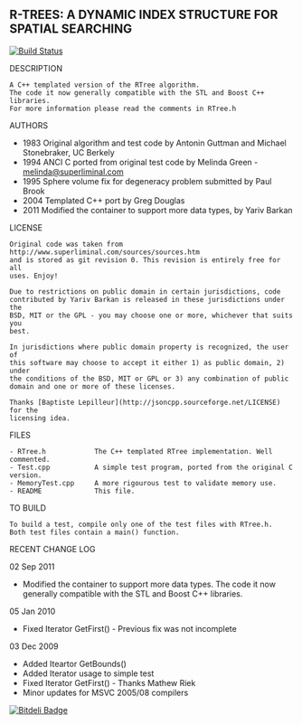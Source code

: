 R-TREES: A DYNAMIC INDEX STRUCTURE FOR SPATIAL SEARCHING
--------------------------------------------------------
[![Build Status](https://travis-ci.org/hanchao/RTree.png?branch=master)](https://travis-ci.org/hanchao/RTree)

DESCRIPTION

    A C++ templated version of the RTree algorithm.
    The code it now generally compatible with the STL and Boost C++ libraries.
    For more information please read the comments in RTree.h

AUTHORS

- 1983 Original algorithm and test code by Antonin Guttman and Michael Stonebraker, UC Berkely
- 1994 ANCI C ported from original test code by Melinda Green - melinda@superliminal.com
- 1995 Sphere volume fix for degeneracy problem submitted by Paul Brook
- 2004 Templated C++ port by Greg Douglas
- 2011 Modified the container to support more data types, by Yariv Barkan

LICENSE

    Original code was taken from http://www.superliminal.com/sources/sources.htm 
    and is stored as git revision 0. This revision is entirely free for all
    uses. Enjoy!

    Due to restrictions on public domain in certain jurisdictions, code
    contributed by Yariv Barkan is released in these jurisdictions under the
    BSD, MIT or the GPL - you may choose one or more, whichever that suits you
    best. 
    
    In jurisdictions where public domain property is recognized, the user of
    this software may choose to accept it either 1) as public domain, 2) under
    the conditions of the BSD, MIT or GPL or 3) any combination of public
    domain and one or more of these licenses.

    Thanks [Baptiste Lepilleur](http://jsoncpp.sourceforge.net/LICENSE) for the
    licensing idea.

FILES

    - RTree.h            The C++ templated RTree implementation. Well commented.
    - Test.cpp           A simple test program, ported from the original C version.
    - MemoryTest.cpp     A more rigourous test to validate memory use.
    - README             This file.

TO BUILD

    To build a test, compile only one of the test files with RTree.h.  
    Both test files contain a main() function.

RECENT CHANGE LOG

02 Sep 2011

- Modified the container to support more data types. The code it now generally
  compatible with the STL and Boost C++ libraries.

05 Jan 2010

- Fixed Iterator GetFirst() - Previous fix was not incomplete

03 Dec 2009

- Added Iteartor GetBounds()
- Added Iterator usage to simple test
- Fixed Iterator GetFirst() - Thanks Mathew Riek
- Minor updates for MSVC 2005/08 compilers



[![Bitdeli Badge](https://d2weczhvl823v0.cloudfront.net/hanchao/rtree/trend.png)](https://bitdeli.com/free "Bitdeli Badge")

